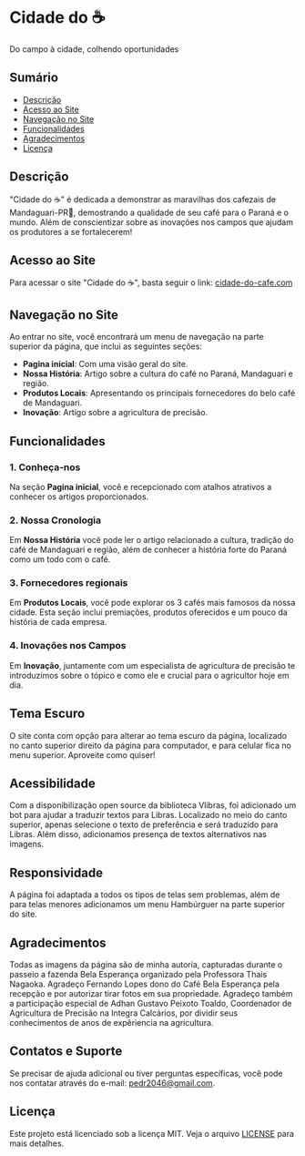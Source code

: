 # Cidade do ☕

Do campo à cidade, colhendo oportunidades

## Sumário

- [Descrição](#descrição)
- [Acesso ao Site](#acesso-ao-site)
- [Navegação no Site](#navegação-no-site)
- [Funcionalidades](#funcionalidades)
- [Agradecimentos](#agradecimentos)
- [Licença](#licença)

## Descrição

"Cidade do ☕" é dedicada a demonstrar as maravilhas dos cafezais de Mandaguari-PR📍, demostrando a qualidade de seu café para o Paraná e o mundo. Além de conscientizar sobre as inovações nos campos que ajudam os produtores a se fortalecerem!


## Acesso ao Site

Para acessar o site "Cidade do ☕", basta seguir o link: [cidade-do-cafe.com](https://agrinho-project-three.vercel.app)


## Navegação no Site

Ao entrar no site, você encontrará um menu de navegação na parte superior da página, que inclui as seguintes seções:

- **Pagina inicial**: Com uma visão geral do site.
- **Nossa História**: Artigo sobre a cultura do café no Paraná, Mandaguari e região.
- **Produtos Locais**: Apresentando os principais fornecedores do belo café de Mandaguari.
- **Inovação**: Artigo sobre a agricultura de precisão.


## Funcionalidades

### 1. **Conheça-nos**

Na seção **Pagina inicial**, você e recepcionado com atalhos atrativos a conhecer os artigos proporcionados.

### 2. **Nossa Cronologia**

Em **Nossa História** você pode ler o artigo relacionado a cultura, tradição do café de Mandaguari e região, além de conhecer a história forte do Paraná como um todo com o café.

### 3. **Fornecedores regionais**

Em **Produtos Locais**, você pode explorar os 3 cafés mais famosos da nossa cidade. Esta seção inclui premiações, produtos oferecidos e um pouco da história de cada empresa.

### 4. **Inovações nos Campos**

Em **Inovação**, juntamente com um especialista de agricultura de precisão te introduzimos sobre o tópico e como ele e crucial para o agricultor hoje em dia.


## Tema Escuro
O site conta com opção para alterar ao tema escuro da página, localizado no canto superior direito da página para computador, e para celular fica no menu superior. Aproveite como quiser!

## Acessibilidade
Com a disponibilização open source da biblioteca Vlibras, foi adicionado um bot para ajudar a traduzir textos para Libras. Localizado no meio do canto superior, apenas selecione o texto de preferência e será traduzido para Libras.
Além disso, adicionamos presença de textos alternativos nas imagens.

## Responsividade
A página foi adaptada a todos os tipos de telas sem problemas, além de para telas menores adicionamos um menu Hambúrguer na parte superior do site.


## Agradecimentos

Todas as imagens da página são de minha autoria, capturadas durante o passeio a fazenda Bela Esperança organizado pela Professora Thais Nagaoka. Agradeço Fernando Lopes dono do Café Bela Esperança pela recepção e por autorizar tirar fotos em sua propriedade. Agradeço também a participação especial de Adhan Gustavo Peixoto Toaldo, Coordenador de Agricultura de Precisão na Integra Calcários, por dividir seus conhecimentos de anos de expêriencia na agricultura. 


## Contatos e Suporte

Se precisar de ajuda adicional ou tiver perguntas específicas, você pode nos contatar através do e-mail: pedr2046@gmail.com.



## Licença

Este projeto está licenciado sob a licença MIT. Veja o arquivo [LICENSE](LICENSE) para mais detalhes.

